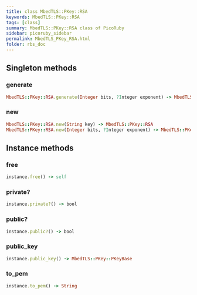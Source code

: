 ```yaml
---
title: class MbedTLS::PKey::RSA
keywords: MbedTLS::PKey::RSA
tags: [class]
summary: MbedTLS::PKey::RSA class of PicoRuby
sidebar: picoruby_sidebar
permalink: MbedTLS_PKey_RSA.html
folder: rbs_doc
---
```

## Singleton methods
### generate

```ruby
MbedTLS::PKey::RSA.generate(Integer bits, ?Integer exponent) -> MbedTLS::PKey::RSA
```
### new

```ruby
MbedTLS::PKey::RSA.new(String key) -> MbedTLS::PKey::RSA
MbedTLS::PKey::RSA.new(Integer bits, ?Integer exponent) -> MbedTLS::PKey::RSA
```
## Instance methods
### free

```ruby
instance.free() -> self
```
### private?

```ruby
instance.private?() -> bool
```
### public?

```ruby
instance.public?() -> bool
```
### public_key

```ruby
instance.public_key() -> MbedTLS::PKey::PKeyBase
```
### to_pem

```ruby
instance.to_pem() -> String
```

